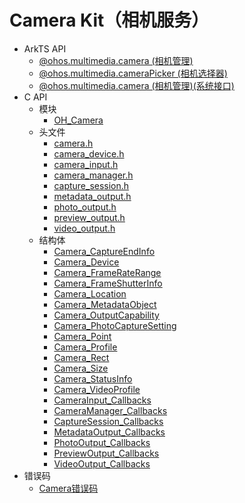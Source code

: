 # Camera Kit（相机服务）

- ArkTS API
  - [@ohos.multimedia.camera (相机管理)](js-apis-camera.md)
  - [@ohos.multimedia.cameraPicker (相机选择器)](js-apis-cameraPicker.md)
  <!--Del-->
  - [@ohos.multimedia.camera (相机管理)(系统接口)](js-apis-camera-sys.md)
  <!--DelEnd-->
- C API
  - 模块
    - [OH_Camera](_o_h___camera.md)
  - 头文件
    - [camera.h](camera_8h.md)
    - [camera_device.h](camera__device_8h.md)
    - [camera_input.h](camera__input_8h.md)
    - [camera_manager.h](camera__manager_8h.md)
    - [capture_session.h](capture__session_8h.md)
    - [metadata_output.h](metadata__output_8h.md)
    - [photo_output.h](photo__output_8h.md)
    - [preview_output.h](preview__output_8h.md)
    - [video_output.h](video__output_8h.md)
  - 结构体
    - [Camera_CaptureEndInfo](_camera___capture_end_info.md)
    - [Camera_Device](_camera___device.md)
    - [Camera_FrameRateRange](_camera___frame_rate_range.md)
    - [Camera_FrameShutterInfo](_camera___frame_shutter_info.md)
    - [Camera_Location](_camera___location.md)
    - [Camera_MetadataObject](_camera___metadata_object.md)
    - [Camera_OutputCapability](_camera___output_capability.md)
    - [Camera_PhotoCaptureSetting](_camera___photo_capture_setting.md)
    - [Camera_Point](_camera___point.md)
    - [Camera_Profile](_camera___profile.md)
    - [Camera_Rect](_camera___rect.md)
    - [Camera_Size](_camera___size.md)
    - [Camera_StatusInfo](_camera___status_info.md)
    - [Camera_VideoProfile](_camera___video_profile.md)
    - [CameraInput_Callbacks](_camera_input___callbacks.md)
    - [CameraManager_Callbacks](_camera_manager___callbacks.md)
    - [CaptureSession_Callbacks](_capture_session___callbacks.md)
    - [MetadataOutput_Callbacks](_metadata_output___callbacks.md)
    - [PhotoOutput_Callbacks](_photo_output___callbacks.md)
    - [PreviewOutput_Callbacks](_preview_output___callbacks.md)
    - [VideoOutput_Callbacks](_video_output___callbacks.md)
- 错误码
  - [Camera错误码](errorcode-camera.md)
